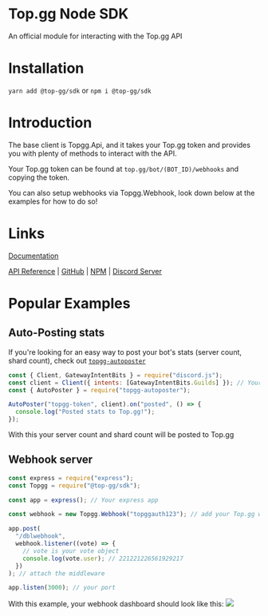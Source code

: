 # Top.gg Node SDK

An official module for interacting with the Top.<span>gg API

# Installation

`yarn add @top-gg/sdk` or `npm i @top-gg/sdk`

# Introduction

The base client is Topgg.Api, and it takes your Top.<span>gg token and provides you with plenty of methods to interact with the API.

Your Top.<span>gg token can be found at `top.gg/bot/(BOT_ID)/webhooks` and copying the token.

You can also setup webhooks via Topgg.Webhook, look down below at the examples for how to do so!

# Links

[Documentation](https://topgg.js.org)

[API Reference](https://docs.top.gg) | [GitHub](https://github.com/top-gg/node-sdk) | [NPM](https://npmjs.com/package/@top-gg/sdk) | [Discord Server](https://discord.gg/EYHTgJX)

# Popular Examples

## Auto-Posting stats

If you're looking for an easy way to post your bot's stats (server count, shard count), check out [`topgg-autoposter`](https://npmjs.com/package/topgg-autoposter)

```js
const { Client, GatewayIntentBits } = require("discord.js");
const client = Client({ intents: [GatewayIntentBits.Guilds] }); // Your discord.js client or any other
const { AutoPoster } = require("topgg-autoposter");

AutoPoster("topgg-token", client).on("posted", () => {
  console.log("Posted stats to Top.gg!");
});
```

With this your server count and shard count will be posted to Top.<span>gg

## Webhook server

```js
const express = require("express");
const Topgg = require("@top-gg/sdk");

const app = express(); // Your express app

const webhook = new Topgg.Webhook("topggauth123"); // add your Top.gg webhook authorization (not bot token)

app.post(
  "/dblwebhook",
  webhook.listener((vote) => {
    // vote is your vote object
    console.log(vote.user); // 221221226561929217
  })
); // attach the middleware

app.listen(3000); // your port
```

With this example, your webhook dashboard should look like this:
![](https://i.imgur.com/wFlp4Hg.png)
